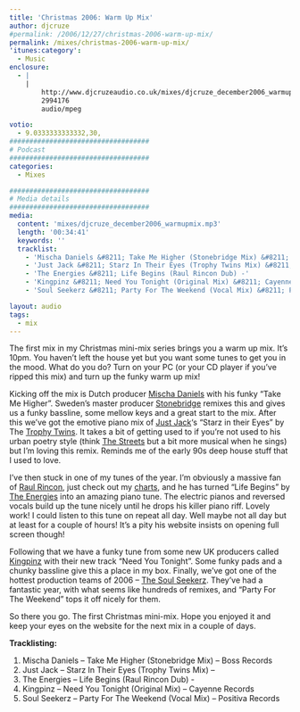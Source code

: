 ```yaml
---
title: 'Christmas 2006: Warm Up Mix'
author: djcruze
#permalink: /2006/12/27/christmas-2006-warm-up-mix/
permalink: /mixes/christmas-2006-warm-up-mix/
'itunes:category':
  - Music
enclosure:
  - |
    |
        http://www.djcruzeaudio.co.uk/mixes/djcruze_december2006_warmupmix.mp3
        2994176
        audio/mpeg

votio:
  - 9.0333333333332,30,
###################################
# Podcast
###################################
categories:
  - Mixes

###################################
# Media details
###################################
media:
  content: 'mixes/djcruze_december2006_warmupmix.mp3'
  length: '00:34:41'
  keywords: ''
  tracklist:
    - 'Mischa Daniels &#8211; Take Me Higher (Stonebridge Mix) &#8211; Boss Records'
    - 'Just Jack &#8211; Starz In Their Eyes (Trophy Twins Mix) &#8211; '
    - 'The Energies &#8211; Life Begins (Raul Rincon Dub) -'
    - 'Kingpinz &#8211; Need You Tonight (Original Mix) &#8211; Cayenne Records'
    - 'Soul Seekerz &#8211; Party For The Weekend (Vocal Mix) &#8211; Positiva Records'

layout: audio
tags:
  - mix
---
```


The first mix in my Christmas mini-mix series brings you a warm up mix. It&#8217;s 10pm. You haven&#8217;t left the house yet but you want some tunes to get you in the mood. What do you do? Turn on your PC (or your CD player if you&#8217;ve ripped this mix) and turn up the funky warm up mix!

Kicking off the mix is Dutch producer [Mischa Daniels][1] with his funky &#8220;Take Me Higher&#8221;. Sweden&#8217;s master producer [Stonebridge][2] remixes this and gives us a funky bassline, some mellow keys and a great start to the mix. After this we&#8217;ve got the emotive piano mix of [Just Jack][3]&#8216;s &#8220;Starz in their Eyes&#8221; by The [Trophy Twins][4]. It takes a bit of getting used to if you&#8217;re not used to his urban poetry style (think [The Streets][5] but a bit more musical when he sings) but I&#8217;m loving this remix. Reminds me of the early 90s deep house stuff that I used to love.

I&#8217;ve then stuck in one of my tunes of the year. I&#8217;m obviously a massive fan of [Raul Rincon][6], just check out my [charts][7], and he has turned &#8220;Life Begins&#8221; by [The Energies][8] into an amazing piano tune. The electric pianos and reversed vocals build up the tune nicely until he drops his killer piano riff. Lovely work! I could listen to this tune on repeat all day. Well maybe not all day but at least for a couple of hours! It&#8217;s a pity his website insists on opening full screen though!

Following that we have a funky tune from some new UK producers called [Kingpinz][9] with their new track &#8220;Need You Tonight&#8221;. Some funky pads and a chunky bassline give this a place in my box. Finally, we&#8217;ve got one of the hottest production teams of 2006 &#8211; [The Soul Seekerz][10]. They&#8217;ve had a fantastic year, with what seems like hundreds of remixes, and &#8220;Party For The Weekend&#8221; tops it off nicely for them.

So there you go. The first Christmas mini-mix. Hope you enjoyed it and keep your eyes on the website for the next mix in a couple of days.

**Tracklisting:**

1. Mischa Daniels &#8211; Take Me Higher (Stonebridge Mix) &#8211; Boss Records
2. Just Jack &#8211; Starz In Their Eyes (Trophy Twins Mix) &#8211;
3. The Energies &#8211; Life Begins (Raul Rincon Dub) -
4. Kingpinz &#8211; Need You Tonight (Original Mix) &#8211; Cayenne Records
5. Soul Seekerz &#8211; Party For The Weekend (Vocal Mix) &#8211; Positiva Records

<div style="clear:both;">
</div>

[1]: http://www.mischadaniels.com/
[2]: http://www.stoneyboy.com/
[3]: http://www.justjack.co.uk/
[4]: http://www.trophytwins.co.uk/
[5]: http://www.the-streets.co.uk/
[6]: http://www.raulrincon.org/
[7]: http://www.djcruze.co.uk/cms/category/charts/
[8]: http://www.myspace.com/theenergies
[9]: http://www.myspace.com/thekingpinz
[10]: http://www.myspace.com/soulseekerzmusic
